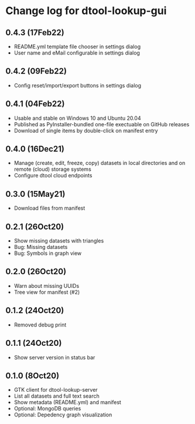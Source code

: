 Change log for dtool-lookup-gui
===============================

0.4.3 (17Feb22)
--------------

- README.yml template file chooser in settings dialog
- User name and eMail configurable in settings dialog

0.4.2 (09Feb22)
---------------

- Config reset/import/export buttons in settings dialog

0.4.1 (04Feb22)
---------------

- Usable and stable on Windows 10 and Ubuntu 20.04
- Published as PyInstaller-bundled one-file exectuable on GitHub releases
- Download of single items by double-click on manifest entry

0.4.0 (16Dec21)
---------------

- Manage (create, edit, freeze, copy) datasets in local directories and on
  remote (cloud) storage systems
- Configure dtool cloud endpoints

0.3.0 (15May21)
---------------

- Download files from manifest

0.2.1 (26Oct20)
---------------

- Show missing datasets with triangles
- Bug: Missing datasets
- Bug: Symbols in graph view

0.2.0 (26Oct20)
---------------

- Warn about missing UUIDs
- Tree view for manifest (#2)

0.1.2 (24Oct20)
---------------

- Removed debug print

0.1.1 (24Oct20)
---------------

- Show server version in status bar

0.1.0 (8Oct20)
--------------

- GTK client for dtool-lookup-server
- List all datasets and full text search
- Show metadata (README.yml) and manifest
- Optional: MongoDB queries
- Optional: Depedency graph visualization 
